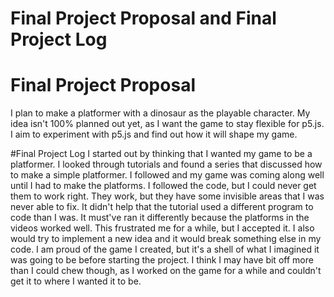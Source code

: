# Final Project Proposal and Final Project Log


# Final Project Proposal
I plan to make a platformer with a dinosaur as the playable character. My idea isn't 100% planned out yet, as I want the game to stay flexible for p5.js. I aim to experiment with p5.js and find out how it will shape my game.

#Final Project Log
I started out by thinking that I wanted my game to be a platformer. I looked through tutorials and found a series that discussed how to make a simple platformer. I followed and my game was coming along well until I had to make the platforms. I followed the code, but I could never get them to work right. They work, but they have some invisible areas that I was never able to fix. It didn't help that the tutorial used a different program to code than I was. It must've ran it differently because the platforms in the videos worked well. This frustrated me for a while, but I accepted it. I also would try to implement a new idea and it would break something else in my code. I am proud of the game I created, but it's a shell of what I imagined it was going to be before starting the project. I think I may have bit off more than I could chew though, as I worked on the game for a while and couldn't get it to where I wanted it to be.
